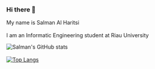 ### Hi there 👋

My name is Salman Al Haritsi
<br />
<br />
I am an Informatic Engineering student at Riau University

![Salman's GitHub stats](https://github-readme-stats.vercel.app/api?username=salmanharitsi&show_icons=true&theme=radical&include_all_commits=true&count_private=true)
<br />
<br />
[![Top Langs](https://github-readme-stats.vercel.app/api/top-langs/?username=yudhit08&langs_count=2&theme=radical&layout=compact&custom_title=Most%20Used%20Language&card_width=500)](https://github.com/anuraghazra/github-readme-stats)

<!--
**salmanharitsi/salmanharitsi** is a ✨ _special_ ✨ repository because its `README.md` (this file) appears on your GitHub profile.

Here are some ideas to get you started:

- 🔭 I’m currently working on ...
- 🌱 I’m currently learning ...
- 👯 I’m looking to collaborate on ...
- 🤔 I’m looking for help with ...
- 💬 Ask me about ...
- 📫 How to reach me: ...
- 😄 Pronouns: ...
- ⚡ Fun fact: ...
-->
